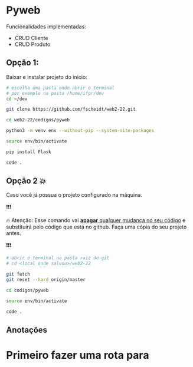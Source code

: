 # Pyweb
Funcionalidades implementadas:
- CRUD Cliente
- CRUD Produto

## Opção 1: 

Baixar e instalar projeto do início:

```bash
# escolha uma pasta onde abrir o terminal
# por exemplo na pasta /home/ifpr/dev
cd ~/dev

git clone https://github.com/fscheidt/web2-22.git

cd web2-22/codigos/pyweb

python3 -m venv env --without-pip --system-site-packages

source env/bin/activate

pip install Flask

code .

```

## Opção 2 💥

Caso você já possua o projeto configurado na máquina.

❗❗❗

🔥 Atenção: Esse comando vai <u>**apagar** qualquer mudança no seu código</u> e substituirá pelo código que está no github. Faça uma cópia do seu projeto antes. 

❗❗❗

```bash
# abrir o terminal na pasta raiz do git
# cd <local onde salvou>/web2-22

git fetch
git reset --hard origin/master

cd codigos/pyweb

source env/bin/activate

code .

```

## Anotações

# Primeiro fazer uma rota para 
